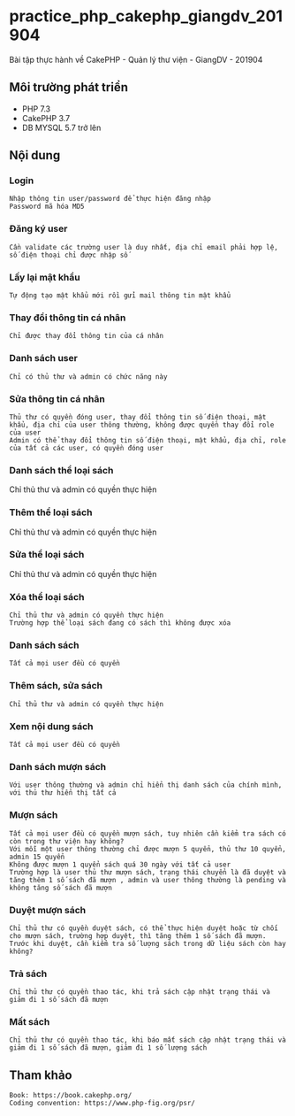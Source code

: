 # practice_php_cakephp_giangdv_201904
Bài tập thực hành về CakePHP - Quản lý thư viện - GiangDV - 201904

## Môi trường phát triển
- PHP 7.3
- CakePHP 3.7
- DB MYSQL 5.7 trở lên

## Nội dung

### Login	
	Nhập thông tin user/password để thực hiện đăng nhập
	Password mã hóa MD5
### Đăng ký user	
	Cần validate các trường user là duy nhất, địa chỉ email phải hợp lệ, số điện thoại chỉ được nhập số
### Lấy lại mật khẩu	
	Tự động tạo mật khẩu mới rồi gửi mail thông tin mật khẩu
### Thay đổi thông tin cá nhân	
	Chỉ được thay đổi thông tin của cá nhân
### Danh sách user	
	Chỉ có thủ thư và admin có chức năng này
### Sửa thông tin cá nhân	
	Thủ thư có quyền đóng user, thay đổi thông tin số điện thoại, mật khẩu, địa chỉ của user thông thường, không được quyền thay đổi role của user
	Admin có thể thay đổi thông tin số điện thoại, mật khẩu, địa chỉ, role của tất cả các user, có quyền đóng user
	
	
### Danh sách thể loại sách	
  Chỉ thủ thư và admin có quyền thực hiện
### Thêm thể loại sách
  Chỉ thủ thư và admin có quyền thực hiện
### Sửa thể loại sách
  Chỉ thủ thư và admin có quyền thực hiện
### Xóa thể loại sách	
	Chỉ thủ thư và admin có quyền thực hiện
	Trường hợp thể loại sách đang có sách thì không được xóa
	
### Danh sách sách	
	Tất cả mọi user đều có quyền
### Thêm sách, sửa sách	
	Chỉ thủ thư và admin có quyền thực hiện
### Xem nội dung sách	
	Tất cả mọi user đều có quyền
	
	
### Danh sách mượn sách	
	Với user thông thường và admin chỉ hiển thị danh sách của chính mình, với thủ thư hiển thị tất cả
	
### Mượn sách	
	Tất cả mọi user đều có quyền mượn sách, tuy nhiên cần kiểm tra sách có còn trong thư viện hay không? 
	Với mỗi một user thông thường chỉ được mượn 5 quyển, thủ thư 10 quyển, admin 15 quyển
	Không được mượn 1 quyển sách quá 30 ngày với tất cả user
	Trường hợp là user thủ thư mượn sách, trạng thái chuyển là đã duyệt và tăng thêm 1 số sách đã mượn , admin và user thông thường là pending và không tăng số sách đã mượn
### Duyệt mượn sách	
	Chỉ thủ thư có quyền duyệt sách, có thể thực hiện duyệt hoặc từ chối cho mượn sách, trường hợp duyệt, thì tăng thêm 1 số sách đã mượn.
	Trước khi duyệt, cần kiểm tra số lượng sách trong dữ liệu sách còn hay không?
### Trả sách	
	Chỉ thủ thư có quyền thao tác, khi trả sách cập nhật trạng thái và giảm đi 1 số sách đã mượn
### Mất sách	
	Chỉ thủ thư có quyền thao tác, khi báo mất sách cập nhật trạng thái và giảm đi 1 số sách đã mượn, giảm đi 1 số lượng sách

## Tham khảo
	Book: https://book.cakephp.org/
	Coding convention: https://www.php-fig.org/psr/
